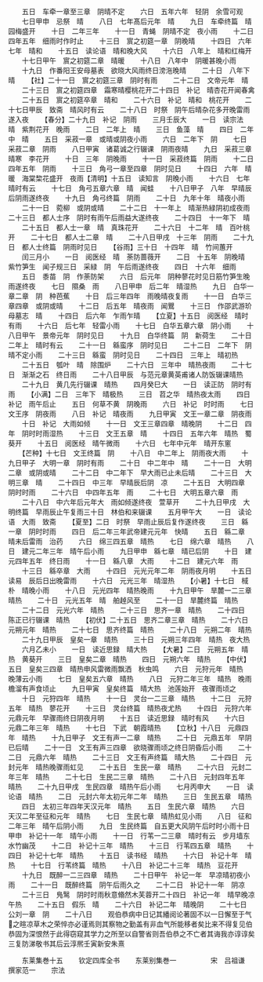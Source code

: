 <!-- { "loadSidebar": true } -->
　　五日　车牵一章至三章　阴晴不定
　　六日　五年六年　轻阴　余雪可观
　　七日甲申　忌祭　晴
　　八日　七年髙后元年　晴
　　九日　车牵终篇　晴　园梅盛开
　　十日　二年三年
　　十一日　青蝇　阴晴不定　夜小雨
　　十二日　四年五年　细雨时作时止
　　十三日　賔之初筵一章　阴晚晴
　　十四日　六年七年　晴和
　　十五日　读论语　晴和晚大风
　　十六日　八年上　晴和红梅开
　　十七日甲午　賔之初筵二章　晴暖
　　十八日　八年中　阴暖甚晚小雨
　　十九日　作番阳王安母墓表　欲晓大风雨终日滂沲晚晴
　　二十日　八年下　晴
　　【社】二十一日　賔之初筵三章　阴时有雨
　　二十二日　文帝元年　晴
　　二十三日　賔之初筵四章　霜寒晴樱桃花开二十四日　补记　晴杏花开闻春禽
　　二十五日　賔之初筵卒章　晴和
　　二十六日　补记　晴和　桃花开
　　二十七日甲辰　致斋　晴风时有云
　　二十八日　时祭　阴午后晴杂花多开晚雷雨遂入夜
　　【春分】二十九日　补记　阴雨
　　三月壬辰大
　　一日　读宗法　晴　紫荆花开　晚雨
　　二日　二年上　晴
　　三日　鱼藻　晴
　　四日　二年中　晴
　　五日　采菽一章　或晴或阴夜小雨
　　六日　二年下　阴
　　七日　采菽二章　阴雨
　　八日甲寅　诸葛诚之行辍课　阴雨夜晴
　　九日　采菽三章　晴寒　李花开
　　十日　三年　阴晚雨
　　十一日　采菽终篇　阴雨
　　十二日　四年五年　阴雨
　　十三日　角弓一章至四章　阴时见日
　　十四日　六年　晴暖　海棠棃花盛开　夜雨【清明】十五日　读知言　阴晚小雨
　　十六日　七年　晴时有云
　　十七日　角弓五章六章　晴　闻蛙
　　十八日甲子　八年　早晴辰后阴雨遂终夜
　　十九日　角弓终篇　阴雨
　　二十日　九年十年　晴夜小雨
　　二十一日　菀柳　或阴或晴
　　二十二日　十一年上　晴渐热緑阴初成夜雨二十三日　都人士序　阴时有雨午后雨益大遂终夜
　　二十四日　十一年下　晴
　　二十五日　都人士一章　晴　真珠花开
　　二十六日　十二年　晴　百叶桃开
　　二十七日　都人士二章　晴
　　二十八日甲戌　十三年　阴雨
　　二十九日　都人士终篇　阴雨时见日
　　【谷雨】三十日　十四年　晴　竹间蕙开
　　闰三月小
　　一日　阅医经　晴　荼防蔷薇开
　　二日　十五年　阴晚晴　紫竹笋生　闻子规三日　采緑　阴　午后雨遂终夜
　　四日　十六年　细雨
　　五日　黍苗　阴　作荼防架
　　六日　后元年　阴种蓼花时见日筋竹笋生晚雨遂终夜
　　七日　隰桑　雨
　　八日甲申　后二年　晴湿热
　　九日　白华一章二章　阴　种芭蕉
　　十日　后三年四年　雨晚晴夜复雨
　　十一日　白华三章四章　或阴或晴
　　十二日　后五年　晴夜雨　闻鸎
　　十三日　作邵武游玠母墓志　晴
　　十四日　后六年　乍雨乍晴
　　【立夏】十五日　阅医经　晴时有雨
　　十六日　后七年　轻雷小雨
　　十七日　白华五章六章　阴小雨
　　十八日甲午　景帝元年　阴时见日
　　十九日　白华终篇　阴　新荷生
　　二十日　二年上　晴时有云
　　二十一日　緜蛮序　阴时见日
　　二十二日　二年下　阴晴不定小雨
　　二十三日　緜蛮　阴时见日
　　二十四日　三年上　晴初热
　　二十五日　瓠叶　晴　除围炉
　　二十六日　三年中　晴热夜雨
　　二十七日　渐渐之石　终日雨
　　二十八日甲辰　与范元章黄英甫诸人防饭辍课晴热
　　二十九日　黄几先行辍课　晴热
　　四月癸巳大
　　一日　读正防　阴时有雨
　　【小满】二日　三年下　晴极热
　　三日　苕之华　晴热夜太雨
　　四日　补记　雨午后止
　　五日　何草不黄　阴晚雨
　　六日　补记　时时雨
　　七日　文王序　阴夜雨
　　八日　补记　晴夜雨
　　九日甲寅　文王一章二章　阴夜雨
　　十日　补记　大雨如倾
　　十一日　文王三章四章　晴晚阴
　　十二日　四年　阴时时雨湿热
　　十三日　文王五章　晴
　　十四日　五年六年　晴热　蜀葵开
　　十五日　阅医经　晴午微雨
　　十六日　七年中元年　晴开东窻
　　【芒种】十七日　文王终篇　阴
　　十八日　中二年上　阴雨夜大雨
　　十九日甲子　大明一章　阴时有雨
　　二十日　中二年中　晴
　　二十一日　大明二章　或阴或晴
　　二十二日　中二年下　早大雨已止未后晴
　　二十三日　大明三章　晴
　　二十四日　中三年　早晴辰后阴　凉
　　二十五日　大明四章　阴时时雨
　　二十六日　中四年五年　雨
　　二十七日　大明五章六章　雨
　　二十八日　中六年后元年大　雨如倾遂终夜　萱草开
　　二十九日甲戌　大明终篇　早雨辰止午复雨三十日　林伯和来辍课
　　五月甲午大
　　一日　读论语　大雨　致斋
　　【夏至】二日　时祭　早雨止辰后复作遂终夜
　　三日　緜一章　阴时时雨
　　四日　后二年三年武帝建元元年　快晴
　　五日　緜二章　晴未后雷雨　治药
　　六日　绵三四五章　晴热
　　七日　绵六章　晴热
　　八日　建元二年三年　晴午后小雨
　　九日甲申　緜七章　晴已后阴
　　十日　建元四年五年　终日雨
　　十一日　緜八章　大雨
　　十二日　建元六年　雨
　　十三日　緜卒章　大雨
　　十四日　元光元年二年　阴雨夜月明
　　十五日　读易　辰后日出晚雷雨
　　十六日　元光三年　晴湿热
　　【小暑】十七日　棫朴　晴晚小雨
　　十八日　元光四年　晴热晚雨
　　十九日甲午　旱麓一二三章　晴热
　　二十日　元光五年　晴　舶趠风至
　　二十一日　旱麓终篇　晴热
　　二十二日　元光六年　晴热
　　二十三日　思齐一章　晴热
　　二十四日　陈正已行辍课　晴热
　　【初伏】二十五日　思齐二章三章　晴热
　　二十六日　元朔元年　晴热
　　二十七日　思齐终篇　晴热
　　二十八日　元朔二年　晴热
　　二十九日甲辰　皇矣一章　晴热
　　三十日　元朔三年四年　晴热　夜大热
　　六月乙未小
　　一日　读近思録　晴大热
　　【大暑】二日　元朔五年　晴热　黄葵开
　　三日　皇矣二章　晴热
　　四日　元朔六年　晴热
　　【中伏】五日　皇矣三四章　晴热申风雷微雨飘洒　秋虫鸣
　　六日　元狩元年　晴热　晚薄云小雨
　　七日　皇矣五六章　晴热
　　八日　元狩二年三年　晴热　晚雨檐溜有声食顷止
　　九日甲寅　皇矣终篇　晴大热　池莲始开　夜骤雨顷之
　　十日　元狩四年　晴热
　　十一日　灵台一二三章　晴热
　　十二日　元狩五年　晴热　蓼花开
　　十三日　灵台终篇　晴热夜尤热
　　十四日　元狩六年元鼎元年　早骤雨终日阴夜月明
　　十五日　读近思録　晴时有风
　　十六日　元鼎二年三年　晴热
　　十七日　下武　朝霞晴热
　　【立秋】十八日　元鼎四年　晴热
　　十九日甲子　文王有声一二章　晴热
　　二十日　元鼎五年　早阴已后晴
　　二十一日　文王有声三四章　欲晓骤雨顷之终日阴昏后小雨
　　二十二日　元鼎六年　晴热
　　二十三日　文王有声终篇　晴大热
　　二十四日　元封元年　晴热晚骤雨虹见
　　二十五日　生民一章　晴热
　　二十六日　元封二年三年　晴热
　　二十七日　生民二三章　晴热
　　二十八日　元封四年五年　晴热
　　二十九日甲戌　生民四章　晴热午后小雨
　　七月丙申大
　　一日　读论语　晴热
　　二日　元封六年太初元年二年　晴热
　　三日　生民五章　晴热
　　四日　太初三年四年天汉元年　晴热
　　五日　生民六章　晴热
　　六日　天汉二年至征和元年　晴热
　　七日　生民七章　晴热虹见小雨
　　八日　征和二年三年　晴午后阴小雨
　　九日　生民终篇　自五更大风阴午后时时小雨十日甲申　补记十一年　晴午小雨
　　十一日　行苇一二三章　晴时有云　步月墙东水竹幽茂
　　十二日　补记十三年　晴热
　　十三日　行苇四五章　晴热
　　十四日　补记十七年　晴热
　　十五日　读书经　晴热
　　十六日　补记十年　晴热
　　十七日　行苇终篇　晴热
　　十八日　补记二十三年　晴热　豆花开
　　十九日　既醉一二三四章　晴热
　　二十日甲午　补记一年　早凉晴初夜小雨
　　二十一日　既醉终篇　阴午后雨久之
　　二十二日　补记十一年　阴凉
　　二十三日　鳬鹥　阴时时雨秋意翛然木芙蓉开二十四日　补记一年　晴早晚凉午热
　　二十五日　假乐　晴
　　二十六日　补记二年　晴晚阴
　　二十七日　公刘一章　阴
　　二十八日
　　观伯恭病中日记其繙阅论著固不以一日懈至于气之暄凉草木之荣悴亦必谨焉则其察物之勤盖有非血气所能移者矣比来不得复见伯恭固为深恨然于此得窃窥其学力之所至以自警省则吾伯恭之不亡者其诲我亦谆谆矣三复防涕敬书其后云淳熈壬寅新安朱熹













　　东莱集巻十五
　　钦定四库全书
　　东莱别集巻一　　　　　宋　吕祖谦　撰家范一
　　宗法
